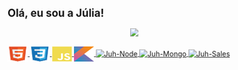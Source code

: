 
## Olá, eu sou a Júlia!

<div align="center">
  <a href="https://github.com/JuhRodrigues">
  <img  height="180em" src="https://github-readme-stats.vercel.app/api?username=juhrodrigues&show_icons=true&theme=onedark&include_all_commits=true&count_private=true"/>
<!--   <img height="180em" src="https://github-readme-stats.vercel.app/api/top-langs/?username=juhrodrigues&layout=compact&langs_count=7&theme=onedark"/> -->
</div>
  
<div style="display: inline_block"><br>

<img align="center" alt="Juh-HTML" height="30" width="40" src="https://raw.githubusercontent.com/devicons/devicon/master/icons/html5/html5-original.svg">

  <img align="center" alt="Juh-CSS" height="30" width="40" src="https://raw.githubusercontent.com/devicons/devicon/master/icons/css3/css3-original.svg">

  <img align="center" alt="Juh-Js" height="30" width="40" src="https://raw.githubusercontent.com/devicons/devicon/master/icons/javascript/javascript-plain.svg">


  <img align="center" alt="Juh-Kotlin" height="30" width="40" src="https://raw.githubusercontent.com/devicons/devicon/master/icons/kotlin/kotlin-original.svg"/>

  <img align="center" alt="Juh-Node" height="30" width="40" src="https://cdn.jsdelivr.net/gh/devicons/devicon/icons/nodejs/nodejs-original.svg" />
          
  
  <img align="center" alt="Juh-Mongo" height="30" width="40" src="https://cdn.jsdelivr.net/gh/devicons/devicon/icons/mongodb/mongodb-original.svg" /> 
  
  <img align="center" alt="Juh-Sales" height="30" width="40" src="https://cdn.jsdelivr.net/gh/devicons/devicon/icons/salesforce/salesforce-original.svg" /> 

</div>
  
  ##
 
